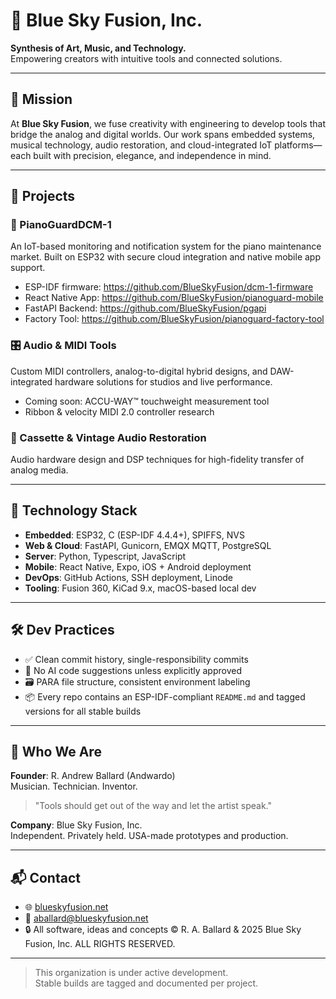 # 🌌 Blue Sky Fusion, Inc.

**Synthesis of Art, Music, and Technology.**  
Empowering creators with intuitive tools and connected solutions.

---

## 🎯 Mission

At **Blue Sky Fusion**, we fuse creativity with engineering to develop tools that bridge the analog and digital worlds. Our work spans embedded systems, musical technology, audio restoration, and cloud-integrated IoT platforms—each built with precision, elegance, and independence in mind.

---

## 🧠 Projects

### 🎹 PianoGuardDCM-1
An IoT-based monitoring and notification system for the piano maintenance market. Built on ESP32 with secure cloud integration and native mobile app support.

- ESP-IDF firmware: https://github.com/BlueSkyFusion/dcm-1-firmware
- React Native App: https://github.com/BlueSkyFusion/pianoguard-mobile
- FastAPI Backend: https://github.com/BlueSkyFusion/pgapi
- Factory Tool: https://github.com/BlueSkyFusion/pianoguard-factory-tool

### 🎛️ Audio & MIDI Tools
Custom MIDI controllers, analog-to-digital hybrid designs, and DAW-integrated hardware solutions for studios and live performance.

- Coming soon: ACCU-WAY™ touchweight measurement tool
- Ribbon & velocity MIDI 2.0 controller research

### 📼 Cassette & Vintage Audio Restoration
Audio hardware design and DSP techniques for high-fidelity transfer of analog media.

---

## 🔐 Technology Stack

- **Embedded**: ESP32, C (ESP-IDF 4.4.4+), SPIFFS, NVS
- **Web & Cloud**: FastAPI, Gunicorn, EMQX MQTT, PostgreSQL
- **Server**: Python, Typescript, JavaScript
- **Mobile**: React Native, Expo, iOS + Android deployment
- **DevOps**: GitHub Actions, SSH deployment, Linode
- **Tooling**: Fusion 360, KiCad 9.x, macOS-based local dev

---

## 🛠️ Dev Practices

- ✅ Clean commit history, single-responsibility commits
- 🚫 No AI code suggestions unless explicitly approved
- 🗃️ PARA file structure, consistent environment labeling
- 📦 Every repo contains an ESP-IDF-compliant `README.md` and tagged versions for all stable builds

---

## 👋 Who We Are

**Founder**: R. Andrew Ballard (Andwardo)  
Musician. Technician. Inventor.  
> "Tools should get out of the way and let the artist speak."

**Company**: Blue Sky Fusion, Inc.  
Independent. Privately held. USA-made prototypes and production.

---

## 📬 Contact

- 🌐 [blueskyfusion.net](https://blueskyfusion.net)
- 📧 aballard@blueskyfusion.net
- 🔒 All software, ideas and concepts © R. A. Ballard & 2025 Blue Sky Fusion, Inc. ALL RIGHTS RESERVED.

---

> This organization is under active development.  
> Stable builds are tagged and documented per project.
